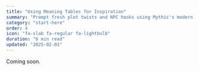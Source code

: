 ```yaml
---
title: "Using Meaning Tables for Inspiration"
summary: "Prompt fresh plot twists and NPC hooks using Mythic's modern meaning tables."
category: "start-here"
order: 4
icon: "fa-slab fa-regular fa-lightbulb"
duration: "6 min read"
updated: "2025-02-01"
---
```


Coming soon.